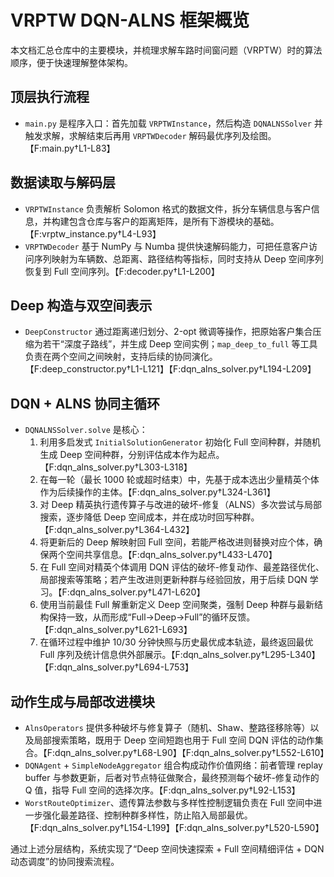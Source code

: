 # VRPTW DQN-ALNS 框架概览

本文档汇总仓库中的主要模块，并梳理求解车路时间窗问题（VRPTW）时的算法顺序，便于快速理解整体架构。

## 顶层执行流程
- `main.py` 是程序入口：首先加载 `VRPTWInstance`，然后构造 `DQNALNSSolver` 并触发求解，求解结束后再用 `VRPTWDecoder` 解码最优序列及绘图。【F:main.py†L1-L83】

## 数据读取与解码层
- `VRPTWInstance` 负责解析 Solomon 格式的数据文件，拆分车辆信息与客户信息，并构建包含仓库与客户的距离矩阵，是所有下游模块的基础。【F:vrptw_instance.py†L4-L93】
- `VRPTWDecoder` 基于 NumPy 与 Numba 提供快速解码能力，可把任意客户访问序列映射为车辆数、总距离、路径结构等指标，同时支持从 Deep 空间序列恢复到 Full 空间序列。【F:decoder.py†L1-L200】

## Deep 构造与双空间表示
- `DeepConstructor` 通过距离递归划分、2-opt 微调等操作，把原始客户集合压缩为若干“深度子路线”，并生成 Deep 空间实例；`map_deep_to_full` 等工具负责在两个空间之间映射，支持后续的协同演化。【F:deep_constructor.py†L1-L121】【F:dqn_alns_solver.py†L194-L209】

## DQN + ALNS 协同主循环
- `DQNALNSSolver.solve` 是核心：
  1. 利用多启发式 `InitialSolutionGenerator` 初始化 Full 空间种群，并随机生成 Deep 空间种群，分别评估成本作为起点。【F:dqn_alns_solver.py†L303-L318】
  2. 在每一轮（最长 1000 轮或超时结束）中，先基于成本选出少量精英个体作为后续操作的主体。【F:dqn_alns_solver.py†L324-L361】
  3. 对 Deep 精英执行遗传算子与改进的破坏-修复（ALNS）多次尝试与局部搜索，逐步降低 Deep 空间成本，并在成功时回写种群。【F:dqn_alns_solver.py†L364-L432】
  4. 将更新后的 Deep 解映射回 Full 空间，若能严格改进则替换对应个体，确保两个空间共享信息。【F:dqn_alns_solver.py†L433-L470】
  5. 在 Full 空间对精英个体调用 DQN 评估的破坏-修复动作、最差路径优化、局部搜索等策略；若产生改进则更新种群与经验回放，用于后续 DQN 学习。【F:dqn_alns_solver.py†L471-L620】
  6. 使用当前最佳 Full 解重新定义 Deep 空间聚类，强制 Deep 种群与最新结构保持一致，从而形成“Full→Deep→Full”的循环反馈。【F:dqn_alns_solver.py†L621-L693】
  7. 在循环过程中维护 10/30 分钟快照与历史最优成本轨迹，最终返回最优 Full 序列及统计信息供外部展示。【F:dqn_alns_solver.py†L295-L340】【F:dqn_alns_solver.py†L694-L753】

## 动作生成与局部改进模块
- `AlnsOperators` 提供多种破坏与修复算子（随机、Shaw、整路径移除等）以及局部搜索策略，既用于 Deep 空间短跑也用于 Full 空间 DQN 评估的动作集合。【F:dqn_alns_solver.py†L68-L90】【F:dqn_alns_solver.py†L552-L610】
- `DQNAgent` + `SimpleNodeAggregator` 组合构成动作价值网络：前者管理 replay buffer 与参数更新，后者对节点特征做聚合，最终预测每个破坏-修复动作的 Q 值，指导 Full 空间的选择次序。【F:dqn_alns_solver.py†L92-L153】
- `WorstRouteOptimizer`、遗传算法参数与多样性控制逻辑负责在 Full 空间中进一步强化最差路径、控制种群多样性，防止陷入局部最优。【F:dqn_alns_solver.py†L154-L199】【F:dqn_alns_solver.py†L520-L590】

通过上述分层结构，系统实现了“Deep 空间快速探索 + Full 空间精细评估 + DQN 动态调度”的协同搜索流程。
